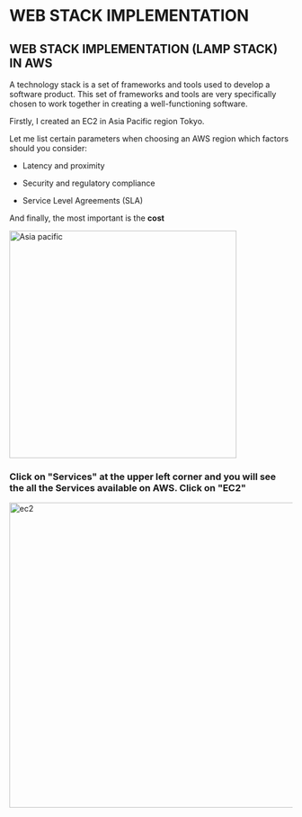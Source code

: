 # WEB STACK IMPLEMENTATION

## WEB STACK IMPLEMENTATION (LAMP STACK) IN AWS

A technology stack is a set of frameworks and tools used to develop a software product. This set of frameworks and tools are very specifically chosen to work together in creating a well-functioning software.

Firstly, I created an EC2 in Asia Pacific region Tokyo.

Let me list certain parameters when choosing an AWS region which factors should you consider:

* Latency and proximity

* Security and regulatory compliance

* Service Level Agreements (SLA)

And finally, the most important is the **cost**

<img width="404" alt="Asia pacific" src="https://github.com/Nosa213/My-Devops-Project-1/assets/125190958/f6d6d45a-049e-4ff9-b637-fc9cf3fa2079">


### Click on "Services" at the upper left corner and you will see the all the Services available on AWS. Click on "EC2"

<img width="542" alt="ec2" src="https://github.com/Nosa213/My-Devops-Project-1/assets/125190958/4a8ed69a-6dd6-4d08-b235-77250c69477b">
